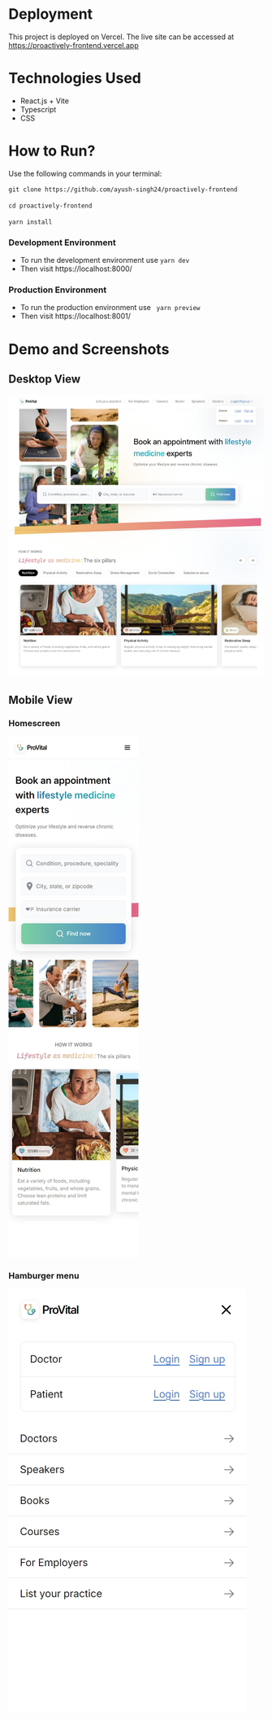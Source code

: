 # Deployment

This project is deployed on Vercel. The live site can be accessed at https://proactively-frontend.vercel.app

# Technologies Used

- React.js + Vite
- Typescript
- CSS

# How to Run?

Use the following commands in your terminal:

```
git clone https://github.com/ayush-singh24/proactively-frontend

cd proactively-frontend

yarn install
```

### Development Environment

- To run the development environment use
  `yarn dev`
- Then visit https://localhost:8000/

### Production Environment

- To run the production environment use
  ` yarn preview`
- Then visit https://localhost:8001/

# Demo and Screenshots

## Desktop View

![desktop view](./screenshots/desktop-view.jpeg)

## Mobile View

### Homescreen

![desktop view](./screenshots/mobile-view.jpeg)

### Hamburger menu

![desktop view](./screenshots/mobile-view2.jpeg)
